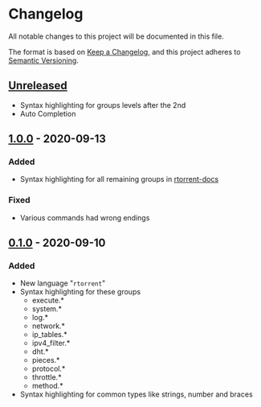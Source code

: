 # Changelog

All notable changes to this project will be documented in this file.

The format is based on [Keep a Changelog](https://keepachangelog.com/en/1.0.0/),
and this project adheres to [Semantic Versioning](https://semver.org/spec/v2.0.0.html).

## [Unreleased]

- Syntax highlighting for groups levels after the 2nd
- Auto Completion

## [1.0.0] - 2020-09-13
### Added

- Syntax highlighting for all remaining groups in [rtorrent-docs](https://rtorrent-docs.readthedocs.io/en/latest/cmd-ref.html)

### Fixed

- Various commands had wrong endings

## [0.1.0] - 2020-09-10
### Added

- New language "`rtorrent`"
- Syntax highlighting for these groups
  - execute.*
  - system.*
  - log.*
  - network.*
  - ip_tables.*
  - ipv4_filter.*
  - dht.*
  - pieces.*
  - protocol.*
  - throttle.*
  - method.*
- Syntax highlighting for common types like strings, number and braces

[Unreleased]: https://github.com/beryxz/rtorrent-rc-helper/compare/v1.0.0...HEAD
[1.0.0]: https://github.com/beryxz/rtorrent-rc-helper/releases/tag/v1.0.0
[0.1.0]: https://github.com/beryxz/rtorrent-rc-helper/releases/tag/v0.1.0
